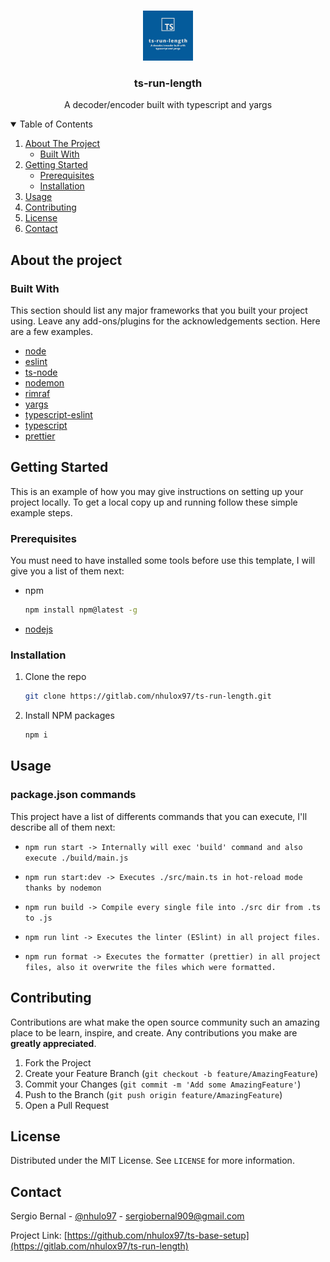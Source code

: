 <!-- PROJECT LOGO -->
<br />
<p align="center">
  <a href="https://gitlab.com/nhulox97/ts-run-length">
    <img src="static/images/logo.png" alt="Logo" width="80" height="80">
  </a>

  <h3 align="center">ts-run-length</h3>

  <p align="center">
    A decoder/encoder built with typescript and yargs
  </p>
</p>

<!-- TABLE OF CONTENTS -->
<details open="open">
  <summary>Table of Contents</summary>
  <ol>
    <li>
      <a href="#about-the-project">About The Project</a>
      <ul>
        <li><a href="#built-with">Built With</a></li>
      </ul>
    </li>
    <li>
      <a href="#getting-started">Getting Started</a>
      <ul>
        <li><a href="#prerequisites">Prerequisites</a></li>
        <li><a href="#installation">Installation</a></li>
      </ul>
    </li>
    <li><a href="#usage">Usage</a></li>
    <li><a href="#contributing">Contributing</a></li>
    <li><a href="#license">License</a></li>
    <li><a href="#contact">Contact</a></li>
  </ol>
</details>

<!-- ABOUT THE PROJECT -->

## About the project

[comment]: <> (TODO: Add project description)

### Built With

This section should list any major frameworks that you built your project using. Leave any add-ons/plugins for the acknowledgements section. Here are a few examples.

- [node](https://nodejs.org/es/)
- [eslint](https://www.npmjs.com/package/eslint)
- [ts-node](https://www.npmjs.com/package/ts-node)
- [nodemon](https://www.npmjs.com/package/nodemon)
- [rimraf](https://www.npmjs.com/package/rimraf)
- [yargs](https://www.npmjs.com/package/yargs)
- [typescript-eslint](https://www.npmjs.com/package/typescript-eslint)
- [typescript](https://www.typescriptlang.org/)
- [prettier](https://prettier.io/)

<!-- GETTING STARTED -->

## Getting Started

This is an example of how you may give instructions on setting up your project locally.
To get a local copy up and running follow these simple example steps.

### Prerequisites

You must need to have installed some tools before use this template, I will give you a list of them
next:

- npm
  ```sh
  npm install npm@latest -g
  ```
- [nodejs](https://nodejs.org/en/download/package-manager/)

### Installation

1. Clone the repo
   ```sh
   git clone https://gitlab.com/nhulox97/ts-run-length.git
   ```
2. Install NPM packages
   ```sh
   npm i
   ```

<!-- USAGE EXAMPLES -->

## Usage

### package.json commands

This project have a list of differents commands that you can execute, I'll describe all of them next:

- `npm run start -> Internally will exec 'build' command and also execute ./build/main.js`

- `npm run start:dev -> Executes ./src/main.ts in hot-reload mode thanks by nodemon`
- `npm run build -> Compile every single file into ./src dir from .ts to .js`
- `npm run lint -> Executes the linter (ESlint) in all project files. `
- `npm run format -> Executes the formatter (prettier) in all project files, also it overwrite the files which were formatted.`

[comment]: <> (TODO: Add script usage and examples)

<!-- CONTRIBUTING -->

## Contributing

Contributions are what make the open source community such an amazing place to be learn, inspire, and create. Any contributions you make are **greatly appreciated**.

1. Fork the Project
2. Create your Feature Branch (`git checkout -b feature/AmazingFeature`)
3. Commit your Changes (`git commit -m 'Add some AmazingFeature'`)
4. Push to the Branch (`git push origin feature/AmazingFeature`)
5. Open a Pull Request

<!-- LICENSE -->

## License

Distributed under the MIT License. See `LICENSE` for more information.

<!-- CONTACT -->

## Contact

Sergio Bernal - [@nhulo97](https://twitter.com/nhulox97) - sergiobernal909@gmail.com

Project Link: [https://github.com/nhulox97/ts-base-setup](https://gitlab.com/nhulox97/ts-run-length)

